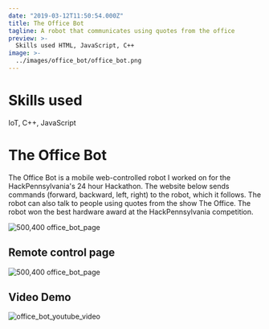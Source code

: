 ```yaml
---
date: "2019-03-12T11:50:54.000Z"
title: The Office Bot
tagline: A robot that communicates using quotes from the office
preview: >-
  Skills used HTML, JavaScript, C++
image: >-
  ../images/office_bot/office_bot.png
---
```


# Skills used

IoT, C++, JavaScript

# The Office Bot

The Office Bot is a mobile web-controlled robot I worked on for the HackPennsylvania's 24 hour Hackathon. The website below sends commands (forward, backward, left, right) to the robot, which it follows. The robot can also talk to people using quotes from the show The Office. The robot won the best hardware award at the HackPennsylvania competition.

![500,400 office_bot_page](../images/office_bot/office_bot.png)

## Remote control page

![500,400 office_bot_page](../images/office_bot/page_control.png)

## Video Demo

![office_bot_youtube_video](_9rsyoW6yUo?si=aJHm-G_Fqxz7Zk3x)
